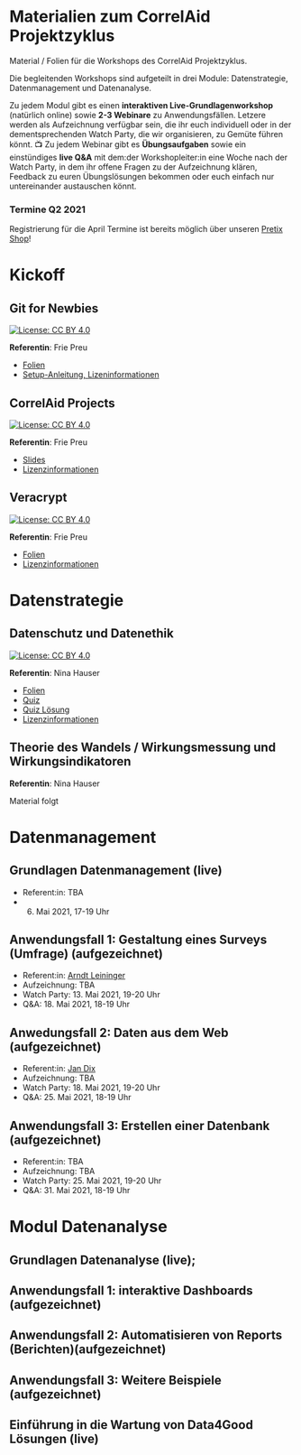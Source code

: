 # Materialien zum CorrelAid Projektzyklus
Material / Folien für die Workshops des CorrelAid Projektzyklus.

Die begleitenden Workshops sind aufgeteilt in drei Module: Datenstrategie, Datenmanagement und Datenanalyse.

Zu jedem Modul gibt es einen **interaktiven Live-Grundlagenworkshop** (natürlich online) sowie **2-3 Webinare** zu Anwendungsfällen. Letzere werden als Aufzeichnung verfügbar sein, die ihr euch individuell oder in der dementsprechenden Watch Party, die wir organisieren, zu Gemüte führen könnt. :tv:
Zu jedem Webinar gibt es **Übungsaufgaben** sowie ein einstündiges **live Q&A** mit dem:der Workshopleiter:in eine Woche nach der Watch Party, in dem ihr offene Fragen zu der Aufzeichnung klären, Feedback zu euren Übungslösungen bekommen oder euch einfach nur untereinander austauschen könnt.

### Termine Q2 2021
Registrierung für die April Termine ist bereits möglich über unseren [Pretix Shop](https://pretix.eu/correlaid/projektzyklus-21q2/)!

# Kickoff 
## Git for Newbies
 [![License: CC BY 4.0](https://img.shields.io/badge/License-CC%20BY%204.0-lightgrey.svg)](https://creativecommons.org/licenses/by/4.0/)

**Referentin**: Frie Preu

- [Folien](https://projektzyklus.correlaid.org/00_kickoff-git-for-newbies/index.html)
- [Setup-Anleitung, Lizeninformationen](https://projektzyklus.correlaid.org/00_kickoff-git-for-newbies)

## CorrelAid Projects

[![License: CC BY 4.0](https://img.shields.io/badge/License-CC%20BY%204.0-lightgrey.svg)](https://creativecommons.org/licenses/by/4.0/)

**Referentin**: Frie Preu

- [Slides](https://projektzyklus.correlaid.org/01_kickoff-correlaid-projects/correlaid-projects.pdf)
- [Lizenzinformationen](https://projektzyklus.correlaid.org/01_kickoff-correlaid-projects/)


## Veracrypt
[![License: CC BY 4.0](https://img.shields.io/badge/License-CC%20BY%204.0-lightgrey.svg)](https://creativecommons.org/licenses/by/4.0/)

**Referentin**: Frie Preu


- [Folien](https://projektzyklus.correlaid.org/00_kickoff-datensicherheit-veracrypt/index.html)
- [Lizenzinformationen](https://projektzyklus.correlaid.org/00_kickoff-datensicherheit-veracrypt/)

# Datenstrategie
## Datenschutz und Datenethik
[![License: CC BY 4.0](https://img.shields.io/badge/License-CC%20BY%204.0-lightgrey.svg)](https://creativecommons.org/licenses/by/4.0/)

**Referentin**: Nina Hauser

- [Folien](https://projektzyklus.correlaid.org/03_strategie-datenschutz-datenethik/datenschutz_und_datenethik.pdf)
- [Quiz](https://projektzyklus.correlaid.org/03_strategie-datenschutz-datenethik/datenschutz_und_datenethik_quiz.pdf)
- [Quiz Lösung](https://projektzyklus.correlaid.org/03_strategie-datenschutz-datenethik/datenschutz_und_datenethik_quiz.pdf)
- [Lizenzinformationen](https://projektzyklus.correlaid.org/03_strategie-datenschutz-datenethik/)


## Theorie des Wandels / Wirkungsmessung und Wirkungsindikatoren
**Referentin**: Nina Hauser

Material folgt

# Datenmanagement 
## Grundlagen Datenmanagement (live)
- Referent:in: TBA
- 6. Mai 2021, 17-19 Uhr

## Anwendungsfall 1: Gestaltung eines Surveys (Umfrage) (aufgezeichnet)
- Referent:in: [Arndt Leininger](https://aleininger.eu/)
- Aufzeichnung: TBA
- Watch Party: 13. Mai 2021, 19-20 Uhr
- Q&A: 18. Mai 2021, 18-19 Uhr

## Anwedungsfall 2: Daten aus dem Web (aufgezeichnet)
- Referent:in: [Jan Dix](https://www.linkedin.com/in/jan-dix-30550314a/?originalSubdomain=de)
- Aufzeichnung: TBA
- Watch Party: 18. Mai 2021, 19-20 Uhr
- Q&A: 25. Mai 2021, 18-19 Uhr

## Anwendungsfall 3: Erstellen einer Datenbank (aufgezeichnet)
- Referent:in: TBA
- Aufzeichnung: TBA
- Watch Party: 25. Mai 2021, 19-20 Uhr
- Q&A: 31. Mai 2021, 18-19 Uhr

# Modul Datenanalyse
## Grundlagen Datenanalyse (live); 

## Anwendungsfall 1: interaktive Dashboards (aufgezeichnet)
## Anwendungsfall 2: Automatisieren von Reports (Berichten)(aufgezeichnet)

## Anwendungsfall 3: Weitere Beispiele (aufgezeichnet)


## Einführung in die Wartung von Data4Good Lösungen (live)


